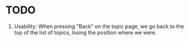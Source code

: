 # TODO

1. Usability: When pressing "Back" on the topic page, we go back to the top of
   the list of topics, losing the position where we were.
